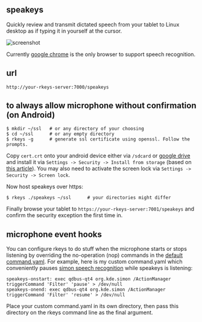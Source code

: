 ## speakeys

Quickly review and transmit dictated speech from your tablet
to Linux desktop as if typing it in yourself at the cursor.

![screenshot](http://dizzib.github.io/rkeys/speakeys.png)

Currently [google chrome][chrome] is the only browser to support speech recognition.

## url

`http://your-rkeys-server:7000/speakeys`

## to always allow microphone without confirmation (on Android)

    $ mkdir ~/ssl   # or any directory of your choosing
    $ cd ~/ssl      # or any empty directory
    $ rkeys -g      # generate ssl certificate using openssl. Follow the prompts.

Copy `cert.crt` onto your android device either via `/sdcard` or
[google drive][gdrive] and install it via `Settings -> Security -> Install from storage`
(based on [this article](https://coderwall.com/p/wv6fpq/add-self-signed-ssl-certificate-to-android-for-browsing)).
You may also need to activate the screen lock via `Settings -> Security -> Screen lock`.

Now host speakeys over https:

    $ rkeys ./speakeys ~/ssl      # your directories might differ

Finally browse your tablet to `https://your-rkeys-server:7001/speakeys` and
confirm the security exception the first time in.

## microphone event hooks

You can configure rkeys to do stuff when the microphone starts or stops
listening by overriding the no-operation (nop) commands in the
[default command.yaml](./command.yaml).
For example, here is my custom command.yaml which conveniently pauses
[simon speech recognition][simon] while speakeys is listening:

    speakeys-onstart: exec qdbus-qt4 org.kde.simon /ActionManager triggerCommand 'Filter' 'pause' > /dev/null
    speakeys-onend: exec qdbus-qt4 org.kde.simon /ActionManager triggerCommand 'Filter' 'resume' > /dev/null

Place your custom command.yaml in its own directory, then pass this directory
on the rkeys command line as the final argument.


[chrome]: https://www.google.com/chrome/browser/mobile/index.html
[gdrive]: https://www.google.com/drive/
[rkeys]: https://github.com/dizzib/rkeys
[simon]: https://projects.kde.org/projects/extragear/accessibility/simon
